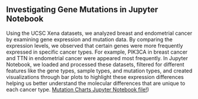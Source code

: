 ## Investigating Gene Mutations in Jupyter Notebook
Using the UCSC Xena datasets, we analyzed breast and endometrial cancer by examining gene expression and mutation data. By comparing the expression levels, we observed that certain genes were more frequently expressed in specific cancer types. For example, PIK3CA in breast cancer and TTN in endometrial cancer were appeared most frequently. In Jupyter Notebook, we loaded and processed these datasets, filtered for different features like the gene types, sample types, and mutation types, and created visualizations through bar plots to highlight these expression differences helping us better understand the molecular differences that are unique to each cancer type. 
[Mutation Charts Jupyter Notebook file!](https://github.com/rwang08/rwang08.github.io/blob/main/Untitled-2.html))
